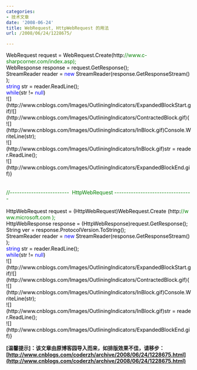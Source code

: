```yaml
---
categories:
- 技术文章
date: '2008-06-24'
title: WebRequest, HttpWebRequest 的用法
url: /2008/06/24/1228675/

---
```



<div class="cnblogs_code"><span style="color: #000000;">WebRequest&nbsp;request&nbsp;</span><span style="color: #000000;">=</span><span style="color: #000000;">&nbsp;WebRequest.Create(http:</span><span style="color: #008000;">//</span><span style="color: #008000;">www.c-sharpcorner.com/index.asp);</span><span style="color: #008000;">
<br />
</span><span style="color: #000000;">WebResponse&nbsp;response&nbsp;</span><span style="color: #000000;">=</span><span style="color: #000000;">&nbsp;request.GetResponse();
<br />
StreamReader&nbsp;reader&nbsp;</span><span style="color: #000000;">=</span><span style="color: #000000;">&nbsp;</span><span style="color: #0000ff;">new</span><span style="color: #000000;">&nbsp;StreamReader(response.GetResponseStream());
<br />
</span><span style="color: #0000ff;">string</span><span style="color: #000000;">&nbsp;str&nbsp;</span><span style="color: #000000;">=</span><span style="color: #000000;">&nbsp;reader.ReadLine();
<br />
</span><span style="color: #0000ff;">while</span><span style="color: #000000;">(str&nbsp;</span><span style="color: #000000;">!=</span><span style="color: #000000;">&nbsp;</span><span style="color: #0000ff;">null</span><span style="color: #000000;">)
<br />
![](http://www.cnblogs.com/Images/OutliningIndicators/ExpandedBlockStart.gif)![](http://www.cnblogs.com/Images/OutliningIndicators/ContractedBlock.gif)</span><span id="Codehighlighter1_247_299_Closed_Text" style="border: 1px solid #808080; background-color: #ffffff; display: none;">![](http://www.cnblogs.com/Images/dot.gif)</span><span id="Codehighlighter1_247_299_Open_Text"><span style="color: #000000;">{
<br />
![](http://www.cnblogs.com/Images/OutliningIndicators/InBlock.gif)Console.WriteLine(str);
<br />
![](http://www.cnblogs.com/Images/OutliningIndicators/InBlock.gif)str&nbsp;</span><span style="color: #000000;">=</span><span style="color: #000000;">&nbsp;reader.ReadLine();
<br />
![](http://www.cnblogs.com/Images/OutliningIndicators/ExpandedBlockEnd.gif)}</span></span><span style="color: #000000;">
<br />
<br />
<br />
</span><span style="color: #008000;">//</span><span style="color: #008000;">-------------------------&nbsp;&nbsp;HttpWebRequest&nbsp;---------------------------------</span><span style="color: #008000;">
<br />
</span><span style="color: #000000;">
<br />
HttpWebRequest&nbsp;request&nbsp;</span><span style="color: #000000;">=</span><span style="color: #000000;">&nbsp;(HttpWebRequest)WebRequest.Create&nbsp;(http:</span><span style="color: #008000;">//</span><span style="color: #008000;">www.microsoft.com&nbsp;);</span><span style="color: #008000;">
<br />
</span><span style="color: #000000;">HttpWebResponse&nbsp;response&nbsp;</span><span style="color: #000000;">=</span><span style="color: #000000;">&nbsp;(HttpWebResponse)request.GetResponse();
<br />
String&nbsp;ver&nbsp;</span><span style="color: #000000;">=</span><span style="color: #000000;">&nbsp;response.ProtocolVersion.ToString();
<br />
StreamReader&nbsp;reader&nbsp;</span><span style="color: #000000;">=</span><span style="color: #000000;">&nbsp;</span><span style="color: #0000ff;">new</span><span style="color: #000000;">&nbsp;StreamReader(response.GetResponseStream()&nbsp;);
<br />
</span><span style="color: #0000ff;">string</span><span style="color: #000000;">&nbsp;str&nbsp;</span><span style="color: #000000;">=</span><span style="color: #000000;">&nbsp;reader.ReadLine();
<br />
</span><span style="color: #0000ff;">while</span><span style="color: #000000;">(str&nbsp;</span><span style="color: #000000;">!=</span><span style="color: #000000;">&nbsp;</span><span style="color: #0000ff;">null</span><span style="color: #000000;">)
<br />
![](http://www.cnblogs.com/Images/OutliningIndicators/ExpandedBlockStart.gif)![](http://www.cnblogs.com/Images/OutliningIndicators/ContractedBlock.gif)</span><span id="Codehighlighter1_707_759_Closed_Text" style="border: 1px solid #808080; background-color: #ffffff; display: none;">![](http://www.cnblogs.com/Images/dot.gif)</span><span id="Codehighlighter1_707_759_Open_Text"><span style="color: #000000;">{
<br />
![](http://www.cnblogs.com/Images/OutliningIndicators/InBlock.gif)Console.WriteLine(str);
<br />
![](http://www.cnblogs.com/Images/OutliningIndicators/InBlock.gif)str&nbsp;</span><span style="color: #000000;">=</span><span style="color: #000000;">&nbsp;reader.ReadLine();
<br />
![](http://www.cnblogs.com/Images/OutliningIndicators/ExpandedBlockEnd.gif)}</span></span></div>

**[温馨提示]：该文章由原博客园导入而来，如排版效果不佳，请移步：[http://www.cnblogs.com/coderzh/archive/2008/06/24/1228675.html](http://www.cnblogs.com/coderzh/archive/2008/06/24/1228675.html)**